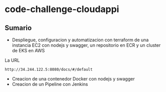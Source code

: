 # code-challenge-cloudappi

## Sumario
- Despliegue, configuracion y automatizacion con terraform de una instancia EC2 con nodejs y swagger, un repositorio en ECR y un cluster de EKS en AWS

La URL
```
http://34.244.122.5:8080/docs/#/default
```
- Creacion de una contenedor Docker con nodejs y swagger 
- Creacion de un Pipeline con Jenkins
